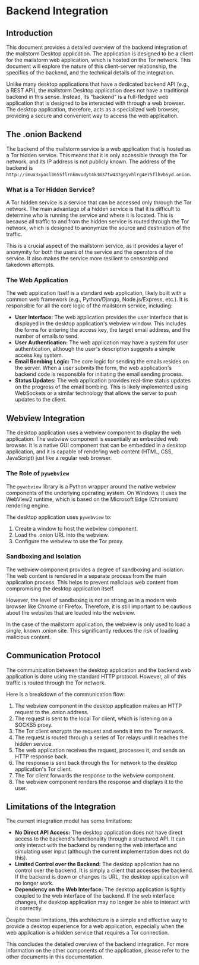 # Backend Integration

## Introduction

This document provides a detailed overview of the backend integration of the mailstorm Desktop application. The application is designed to be a client for the mailstorm web application, which is hosted on the Tor network. This document will explore the nature of this client-server relationship, the specifics of the backend, and the technical details of the integration.

Unlike many desktop applications that have a dedicated backend API (e.g., a REST API), the mailstorm Desktop application does not have a traditional backend in this sense. Instead, its "backend" is a full-fledged web application that is designed to be interacted with through a web browser. The desktop application, therefore, acts as a specialized web browser, providing a secure and convenient way to access the web application.

## The .onion Backend

The backend of the mailstorm service is a web application that is hosted as a Tor hidden service. This means that it is only accessible through the Tor network, and its IP address is not publicly known. The address of the backend is `http://imux3xyaclb655flrnkmvudyt4k3m37tw437geyvhlrg4e75flhvb5yd.onion`.

### What is a Tor Hidden Service?

A Tor hidden service is a service that can be accessed only through the Tor network. The main advantage of a hidden service is that it is difficult to determine who is running the service and where it is located. This is because all traffic to and from the hidden service is routed through the Tor network, which is designed to anonymize the source and destination of the traffic.

This is a crucial aspect of the mailstorm service, as it provides a layer of anonymity for both the users of the service and the operators of the service. It also makes the service more resilient to censorship and takedown attempts.

### The Web Application

The web application itself is a standard web application, likely built with a common web framework (e.g., Python/Django, Node.js/Express, etc.). It is responsible for all the core logic of the mailstorm service, including:

*   **User Interface:** The web application provides the user interface that is displayed in the desktop application's webview window. This includes the forms for entering the access key, the target email address, and the number of emails to send.
*   **User Authentication:** The web application may have a system for user authentication, although the user's description suggests a simple access key system.
*   **Email Bombing Logic:** The core logic for sending the emails resides on the server. When a user submits the form, the web application's backend code is responsible for initiating the email sending process.
*   **Status Updates:** The web application provides real-time status updates on the progress of the email bombing. This is likely implemented using WebSockets or a similar technology that allows the server to push updates to the client.

## Webview Integration

The desktop application uses a webview component to display the web application. The webview component is essentially an embedded web browser. It is a native GUI component that can be embedded in a desktop application, and it is capable of rendering web content (HTML, CSS, JavaScript) just like a regular web browser.

### The Role of `pywebview`

The `pywebview` library is a Python wrapper around the native webview components of the underlying operating system. On Windows, it uses the WebView2 runtime, which is based on the Microsoft Edge (Chromium) rendering engine.

The desktop application uses `pywebview` to:

1.  Create a window to host the webview component.
2.  Load the .onion URL into the webview.
3.  Configure the webview to use the Tor proxy.

### Sandboxing and Isolation

The webview component provides a degree of sandboxing and isolation. The web content is rendered in a separate process from the main application process. This helps to prevent malicious web content from compromising the desktop application itself.

However, the level of sandboxing is not as strong as in a modern web browser like Chrome or Firefox. Therefore, it is still important to be cautious about the websites that are loaded into the webview.

In the case of the mailstorm application, the webview is only used to load a single, known .onion site. This significantly reduces the risk of loading malicious content.

## Communication Protocol

The communication between the desktop application and the backend web application is done using the standard HTTP protocol. However, all of this traffic is routed through the Tor network.

Here is a breakdown of the communication flow:

1.  The webview component in the desktop application makes an HTTP request to the .onion address.
2.  The request is sent to the local Tor client, which is listening on a SOCKS5 proxy.
3.  The Tor client encrypts the request and sends it into the Tor network.
4.  The request is routed through a series of Tor relays until it reaches the hidden service.
5.  The web application receives the request, processes it, and sends an HTTP response back.
6.  The response is sent back through the Tor network to the desktop application's Tor client.
7.  The Tor client forwards the response to the webview component.
8.  The webview component renders the response and displays it to the user.

## Limitations of the Integration

The current integration model has some limitations:

*   **No Direct API Access:** The desktop application does not have direct access to the backend's functionality through a structured API. It can only interact with the backend by rendering the web interface and simulating user input (although the current implementation does not do this).
*   **Limited Control over the Backend:** The desktop application has no control over the backend. It is simply a client that accesses the backend. If the backend is down or changes its URL, the desktop application will no longer work.
*   **Dependency on the Web Interface:** The desktop application is tightly coupled to the web interface of the backend. If the web interface changes, the desktop application may no longer be able to interact with it correctly.

Despite these limitations, this architecture is a simple and effective way to provide a desktop experience for a web application, especially when the web application is a hidden service that requires a Tor connection.

This concludes the detailed overview of the backend integration. For more information on the other components of the application, please refer to the other documents in this documentation.
